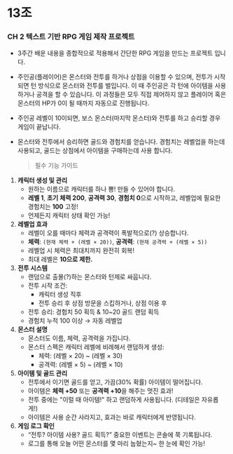 # 13조 
### CH 2 텍스트 기반 RPG 게임 제작 프로젝트
- 3주간 배운 내용을 종합적으로 적용해서 간단한 RPG 게임을 만드는 프로젝트 입니다.
- 주인공(플레이어)은 몬스터와 전투를 하거나 상점을 이용할 수 있으며, 전투가 시작되면 턴 방식으로 몬스터와 전투를 벌입니다. 이 때 주인공은 각 턴에 아이템을 사용하거나 공격을 할 수 있습니다. 이 과정들은 모두 직접 제어하지 않고 플레이어 혹은 몬스터의 HP가 0이 될 때까지 자동으로 진행됩니다.
- 주인공 레벨이 10이되면, 보스 몬스터(마지막 몬스터)와 전투를 하고 승리할 경우 게임이 끝납니다.
- 몬스터와 전투에서 승리하면 골드와 경험치를 얻습니다. 경험치는 레벨업을 하는데 사용되고, 골드는 상점에서 아이템을 구매하는데 사용 합니다.


  > 필수 기능 가이드

1. **캐릭터 생성 및 관리**
    - 원하는 이름으로 캐릭터를 하나 뿅! 만들 수 있어야 합니다.
    - **레벨 1**, **초기 체력 200**, **공격력 30**, **경험치 0**으로 시작하고, 레벨업에 필요한 경험치는 **100** 고정!
    - 언제든지 캐릭터 상태 확인 가능!
2. **레벨업 효과**
    - 레벨이 오를 때마다 체력과 공격력이 폭발적으로(?) 상승합니다.
    - **체력**: `(현재 체력 + (레벨 × 20))`, **공격력**: `(현재 공격력 + (레벨 × 5))`
    - 레벨업 시 체력은 최대치까지 완전히 회복!
    - 최대 레벨은 **10으로 제한.**
3. **전투 시스템**
    - 랜덤으로 출몰(?)하는 몬스터와 턴제로 싸웁니다.
    - 전투 시작 조건:
        - 캐릭터 생성 직후
        - 전투 승리 후 상점 방문을 스킵하거나, 상점 이용 후
    - 전투 승리: 경험치 50 획득 & 10~20 골드 랜덤 획득
    - 경험치 누적 100 이상 → 자동 레벨업
4. **몬스터 설명**
    - 몬스터도 이름, 체력, 공격력을 가집니다.
    - 몬스터 스펙은 캐릭터 레벨에 비례해서 랜덤하게 생성:
        - 체력: (레벨 × 20) ~ (레벨 × 30)
        - 공격력: (레벨 × 5) ~ (레벨 × 10)
5. **아이템 및 골드 관리**
    - 전투에서 이기면 골드를 얻고, 가끔(30% 확률) 아이템이 떨어집니다.
    - 아이템은 **체력 +50** 또는 **공격력 +10**을 해주는 멋진 효과!
    - 전투 중에는 "이럴 때 아이템!" 하고 랜덤하게 사용됩니다. (디테일은 자유롭게!)
    - 아이템은 사용 순간 사라지고, 효과는 바로 캐릭터에게 반영됩니다.
6. **게임 로그 확인**
    - “전투? 아이템 사용? 골드 획득?” 중요한 이벤트는 콘솔에 쭉 기록됩니다.
    - 로그를 통해 오늘 어떤 몬스터를 몇 마리 눕혔는지~ 한 눈에 확인 가능!
